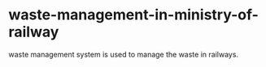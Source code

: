# waste-management-in-ministry-of-railway
waste management system is used to manage the waste in railways.
